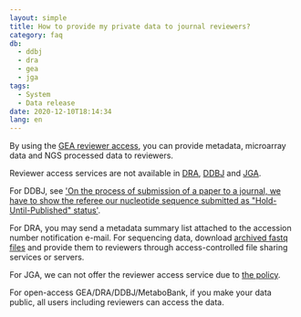 ```yaml
---
layout: simple
title: How to provide my private data to journal reviewers?
category: faq
db:
  - ddbj
  - dra
  - gea
  - jga
tags: 
  - System
  - Data release
date: 2020-12-10T18:14:34
lang: en
---
```


By using the [GEA reviewer access](/gea/reviewer-access-e.html), you can provide metadata, microarray data and NGS processed data to reviewers.

Reviewer access services are not available in [DRA](/dra/index-e.html), [DDBJ](/ddbj/index-e.html) and [JGA](/jga/index-e.html).

For DDBJ, see ['On the process of submission of a paper to a journal, we have to show the referee our nucleotide sequence submitted as "Hold-Until-Published" status'](/faq/ja/paper-show-referee-e.html).

For DRA, you may send a metadata summary list attached to the accession number notification e-mail. For sequencing data, download [archived fastq files](/dra/submission-e.html#fastq-sra-files) and provide them to reviewers through access-controlled file sharing services or servers.

For JGA, we can not offer the reviewer access service due to [the policy](https://humandbs.dbcls.jp/faq#faq-20).

For open-access GEA/DRA/DDBJ/MetaboBank, if you make your data public, all users including reviewers can access the data.